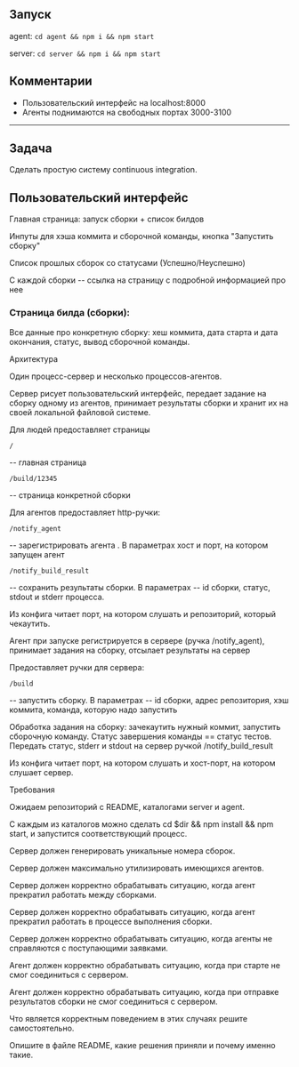 ## Запуск 

agent: `cd agent && npm i && npm start` 

server: `cd server && npm i && npm start`

## Комментарии

* Пользовательский интерфейс на localhost:8000
* Агенты поднимаются на свободных портах 3000-3100

---

## Задача

Сделать простую систему continuous integration.

## Пользовательский интерфейс

Главная страница: запуск сборки + список билдов

Инпуты для хэша коммита и сборочной команды, кнопка "Запустить сборку"

Список прошлых сборок со статусами (Успешно/Неуспешно)

С каждой сборки -- ссылка на страницу с подробной информацией про нее

### Страница билда (сборки):

Все данные про конкретную сборку: хеш коммита, дата старта и дата окончания, статус, вывод сборочной команды.

Архитектура

Один процесс-сервер и несколько процессов-агентов.

Сервер рисует пользовательский интерфейс, передает задание на сборку одному из агентов, принимает результаты сборки и хранит их на своей локальной файловой системе.

Для людей предоставляет страницы

`/`

-- главная страница

`/build/12345`

-- страница конкретной сборки

Для агентов предоставляет http-ручки:

`/notify_agent`

-- зарегистрировать агента . В параметрах хост и порт, на котором запущен агент

`/notify_build_result`

-- сохранить результаты сборки. В параметрах -- id сборки, статус, stdout и stderr процесса.

Из конфига читает порт, на котором слушать и репозиторий, который чекаутить.

Агент при запуске регистрируется в сервере (ручка /notify_agent), принимает задания на сборку, отсылает результаты на сервер

Предоставляет ручки для сервера:

`/build`

-- запустить сборку. В параметрах -- id сборки, адрес репозитория, хэш коммита, команда, которую надо запустить

Обработка задания на сборку: зачекаутить нужный коммит, запустить сборочную команду. Статус завершения команды == статус тестов. Передать статус, stderr и stdout на сервер ручкой /notify_build_result

Из конфига читает порт, на котором слушать и хост-порт, на котором слушает сервер.

Требования

Ожидаем репозиторий с README, каталогами server и agent.

С каждым из каталогов можно сделать cd $dir && npm install && npm start, и запустится соответствующий процесс.

Сервер должен генерировать уникальные номера сборок.

Сервер должен максимально утилизировать имеющихся агентов.

Сервер должен корректно обрабатывать ситуацию, когда агент прекратил работать между сборками.

Сервер должен корректно обрабатывать ситуацию, когда агент прекратил работать в процессе выполнения сборки.

Сервер должен корректно обрабатывать ситуацию, когда агенты не справляются с поступающими заявками.

Агент должен корректно обрабатывать ситуацию, когда при старте не смог соединиться с сервером.

Агент должен корректно обрабатывать ситуацию, когда при отправке результатов сборки не смог соединиться с сервером.

Что является корректным поведением в этих случаях решите самостоятельно.

Опишите в файле README, какие решения приняли и почему именно такие.